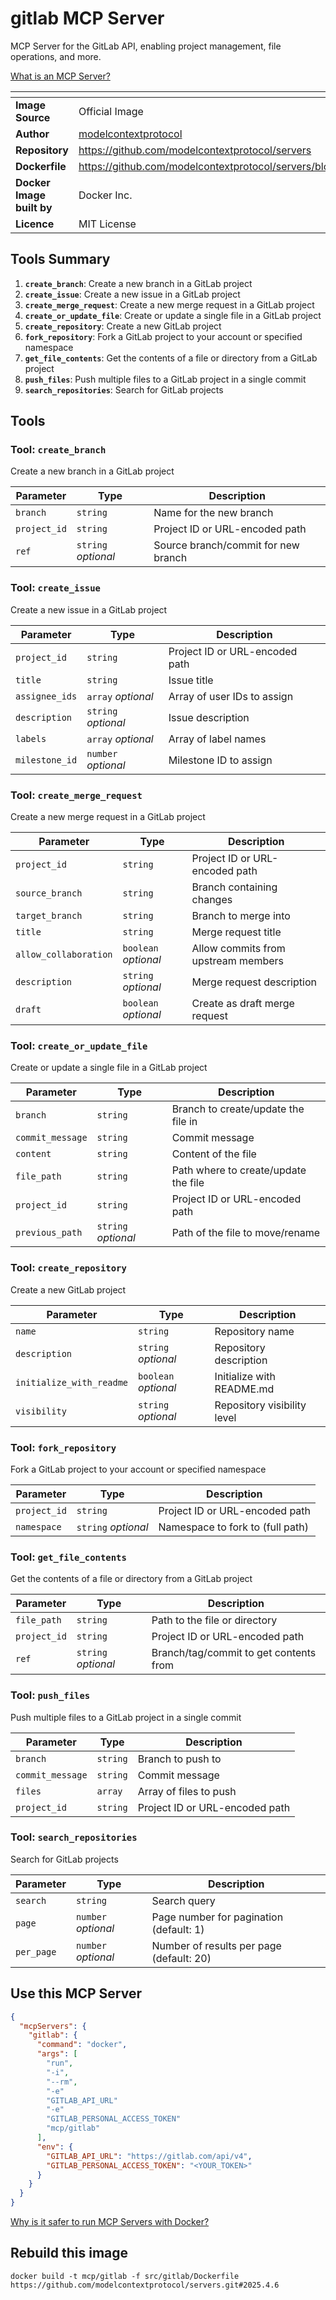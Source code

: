 # gitlab MCP Server

MCP Server for the GitLab API, enabling project management, file operations, and more.

[What is an MCP Server?](https://www.anthropic.com/news/model-context-protocol)

| <!-- --> | <!-- --> |
|-----------|---------|
| **Image Source** | Official Image |
| **Author** | [modelcontextprotocol](https://github.com/modelcontextprotocol) |
| **Repository** | https://github.com/modelcontextprotocol/servers |
| **Dockerfile** | https://github.com/modelcontextprotocol/servers/blob/2025.4.6/src/gitlab/Dockerfile |
| **Docker Image built by** | Docker Inc. |
| **Licence** | MIT License |

## Tools Summary

 1. **`create_branch`**: Create a new branch in a GitLab project
 1. **`create_issue`**: Create a new issue in a GitLab project
 1. **`create_merge_request`**: Create a new merge request in a GitLab project
 1. **`create_or_update_file`**: Create or update a single file in a GitLab project
 1. **`create_repository`**: Create a new GitLab project
 1. **`fork_repository`**: Fork a GitLab project to your account or specified namespace
 1. **`get_file_contents`**: Get the contents of a file or directory from a GitLab project
 1. **`push_files`**: Push multiple files to a GitLab project in a single commit
 1. **`search_repositories`**: Search for GitLab projects

## Tools

### Tool: **`create_branch`**

Create a new branch in a GitLab project

| Parameter | Type | Description |
| - | - | - |
| `branch` | `string` | Name for the new branch |
| `project_id` | `string` | Project ID or URL-encoded path |
| `ref` | `string` *optional* | Source branch/commit for new branch |

### Tool: **`create_issue`**

Create a new issue in a GitLab project

| Parameter | Type | Description |
| - | - | - |
| `project_id` | `string` | Project ID or URL-encoded path |
| `title` | `string` | Issue title |
| `assignee_ids` | `array` *optional* | Array of user IDs to assign |
| `description` | `string` *optional* | Issue description |
| `labels` | `array` *optional* | Array of label names |
| `milestone_id` | `number` *optional* | Milestone ID to assign |

### Tool: **`create_merge_request`**

Create a new merge request in a GitLab project

| Parameter | Type | Description |
| - | - | - |
| `project_id` | `string` | Project ID or URL-encoded path |
| `source_branch` | `string` | Branch containing changes |
| `target_branch` | `string` | Branch to merge into |
| `title` | `string` | Merge request title |
| `allow_collaboration` | `boolean` *optional* | Allow commits from upstream members |
| `description` | `string` *optional* | Merge request description |
| `draft` | `boolean` *optional* | Create as draft merge request |

### Tool: **`create_or_update_file`**

Create or update a single file in a GitLab project

| Parameter | Type | Description |
| - | - | - |
| `branch` | `string` | Branch to create/update the file in |
| `commit_message` | `string` | Commit message |
| `content` | `string` | Content of the file |
| `file_path` | `string` | Path where to create/update the file |
| `project_id` | `string` | Project ID or URL-encoded path |
| `previous_path` | `string` *optional* | Path of the file to move/rename |

### Tool: **`create_repository`**

Create a new GitLab project

| Parameter | Type | Description |
| - | - | - |
| `name` | `string` | Repository name |
| `description` | `string` *optional* | Repository description |
| `initialize_with_readme` | `boolean` *optional* | Initialize with README.md |
| `visibility` | `string` *optional* | Repository visibility level |

### Tool: **`fork_repository`**

Fork a GitLab project to your account or specified namespace

| Parameter | Type | Description |
| - | - | - |
| `project_id` | `string` | Project ID or URL-encoded path |
| `namespace` | `string` *optional* | Namespace to fork to (full path) |

### Tool: **`get_file_contents`**

Get the contents of a file or directory from a GitLab project

| Parameter | Type | Description |
| - | - | - |
| `file_path` | `string` | Path to the file or directory |
| `project_id` | `string` | Project ID or URL-encoded path |
| `ref` | `string` *optional* | Branch/tag/commit to get contents from |

### Tool: **`push_files`**

Push multiple files to a GitLab project in a single commit

| Parameter | Type | Description |
| - | - | - |
| `branch` | `string` | Branch to push to |
| `commit_message` | `string` | Commit message |
| `files` | `array` | Array of files to push |
| `project_id` | `string` | Project ID or URL-encoded path |

### Tool: **`search_repositories`**

Search for GitLab projects

| Parameter | Type | Description |
| - | - | - |
| `search` | `string` | Search query |
| `page` | `number` *optional* | Page number for pagination (default: 1) |
| `per_page` | `number` *optional* | Number of results per page (default: 20) |

## Use this MCP Server

```json
{
  "mcpServers": {
    "gitlab": {
      "command": "docker",
      "args": [
        "run",
        "-i",
        "--rm",
        "-e"
        "GITLAB_API_URL"
        "-e"
        "GITLAB_PERSONAL_ACCESS_TOKEN"
        "mcp/gitlab"
      ],
      "env": {
        "GITLAB_API_URL": "https://gitlab.com/api/v4",
        "GITLAB_PERSONAL_ACCESS_TOKEN": "<YOUR_TOKEN>"
      }
    }
  }
}
```

[Why is it safer to run MCP Servers with Docker?](https://www.docker.com/blog/the-model-context-protocol-simplifying-building-ai-apps-with-anthropic-claude-desktop-and-docker/)

## Rebuild this image

```console
docker build -t mcp/gitlab -f src/gitlab/Dockerfile https://github.com/modelcontextprotocol/servers.git#2025.4.6
```

